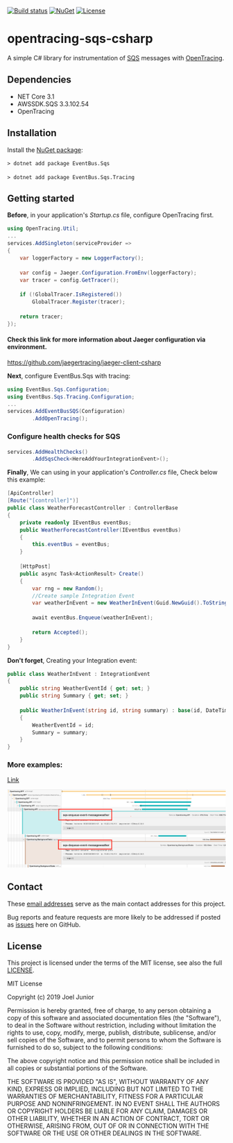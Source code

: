[![Build status](https://ci.appveyor.com/api/projects/status/k7o1c0k2tbu4nhx6/branch/master?svg=true)](https://ci.appveyor.com/project/juniortads/opentracing-sqs-csharp/branch/master) [![NuGet](https://buildstats.info/nuget/EventBus.Sqs.Tracing)](http://www.nuget.org/packages/EventBus.Sqs.Tracing)
[![License](https://img.shields.io/badge/license-MIT-blue.svg)](LICENSE)

# opentracing-sqs-csharp

A simple C# library for instrumentation of [SQS](https://aws.amazon.com/sqs) messages 
with [OpenTracing](http://opentracing.io/).

## Dependencies

* NET Core 3.1 
* AWSSDK.SQS 3.3.102.54
* OpenTracing

## Installation

Install the [NuGet package](https://www.nuget.org/packages/EventBus.Sqs.Tracing/):

    > dotnet add package EventBus.Sqs

    > dotnet add package EventBus.Sqs.Tracing

## Getting started

**Before**, in your application's _Startup.cs_ file, configure OpenTracing first.
```cs
using OpenTracing.Util;
...
services.AddSingleton(serviceProvider =>
{
    var loggerFactory = new LoggerFactory();

    var config = Jaeger.Configuration.FromEnv(loggerFactory);
    var tracer = config.GetTracer();

    if (!GlobalTracer.IsRegistered())
        GlobalTracer.Register(tracer);

    return tracer;
});
```
#### Check this link for more information about Jaeger configuration via environment.
https://github.com/jaegertracing/jaeger-client-csharp

**Next**, configure EventBus.Sqs with tracing: 
```cs
using EventBus.Sqs.Configuration;
using EventBus.Sqs.Tracing.Configuration;
...
services.AddEventBusSQS(Configuration)
        .AddOpenTracing();
```
### Configure health checks for SQS
```cs
services.AddHealthChecks()
        .AddSqsCheck<HereAddYourIntegrationEvent>();
```
**Finally**, We can using in your application's _Controller.cs_ file, Check below this example:
```cs
[ApiController]
[Route("[controller]")]
public class WeatherForecastController : ControllerBase
{
    private readonly IEventBus eventBus;
    public WeatherForecastController(IEventBus eventBus)
    {
        this.eventBus = eventBus;
    }

    [HttpPost]
    public async Task<ActionResult> Create()
    {
        var rng = new Random();
        //Create sample Integration Event
        var weatherInEvent = new WeatherInEvent(Guid.NewGuid().ToString(), "Freezing");

        await eventBus.Enqueue(weatherInEvent);

        return Accepted();
    }
}
```
**Don't forget**, Creating your Integration event:
```cs
public class WeatherInEvent : IntegrationEvent
{
    public string WeatherEventId { get; set; }
    public string Summary { get; set; }

    public WeatherInEvent(string id, string summary) : base(id, DateTime.UtcNow)
    {
        WeatherEventId = id;
        Summary = summary;
    }
}
```
### More examples:
[Link](../examples)

![Tracing](https://github.com/juniortads/opentracing-sqs-csharp/blob/master/images/tracing-sqs.png)

## Contact

These [email addresses](MAINTAINERS) serve as the main contact addresses for this project.

Bug reports and feature requests are more likely to be addressed
if posted as [issues](../../issues) here on GitHub.

## License

This project is licensed under the terms of the MIT license, see also the full [LICENSE](LICENSE).

MIT License

Copyright (c) 2019 Joel Junior

Permission is hereby granted, free of charge, to any person obtaining a copy
of this software and associated documentation files (the "Software"), to deal
in the Software without restriction, including without limitation the rights
to use, copy, modify, merge, publish, distribute, sublicense, and/or sell
copies of the Software, and to permit persons to whom the Software is
furnished to do so, subject to the following conditions:

The above copyright notice and this permission notice shall be included in all
copies or substantial portions of the Software.

THE SOFTWARE IS PROVIDED "AS IS", WITHOUT WARRANTY OF ANY KIND, EXPRESS OR
IMPLIED, INCLUDING BUT NOT LIMITED TO THE WARRANTIES OF MERCHANTABILITY,
FITNESS FOR A PARTICULAR PURPOSE AND NONINFRINGEMENT. IN NO EVENT SHALL THE
AUTHORS OR COPYRIGHT HOLDERS BE LIABLE FOR ANY CLAIM, DAMAGES OR OTHER
LIABILITY, WHETHER IN AN ACTION OF CONTRACT, TORT OR OTHERWISE, ARISING FROM,
OUT OF OR IN CONNECTION WITH THE SOFTWARE OR THE USE OR OTHER DEALINGS IN THE
SOFTWARE.